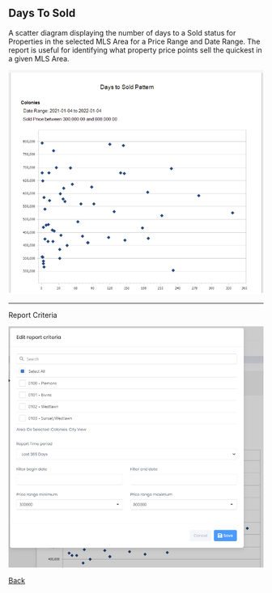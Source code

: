 ## Days To Sold

A scatter diagram displaying the number of days to a Sold status for Properties in the selected MLS Area for a Price Range and Date Range. The report is useful for identifying what property price points sell the quickest in a given MLS Area.

![days_to_sold](../../images/reda_rpt_days_to_sold.PNG)

***
Report Criteria

![days_to_sold_criteria](../../images/reda_rpt_days_to_sold_criteria.PNG)

[Back](../report-types.md)
